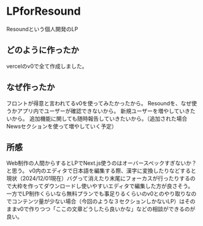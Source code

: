 # LPforResound
Resoundという個人開発のLP

## どのように作ったか
vercelのv0で全て作成しました。

## なぜ作ったか
フロントが得意と言われてるv0を使ってみたかったから。
Resoundを、なぜ使うかアプリ内でユーザーが確認できないから。
新規ユーザーを増やしていきたいから。
追加機能に関しても随時報告していきたいから。（追加された場合Newsセクションを使って増やしていく予定）

## 所感
Web制作の人間からするとLPでNext.js使うのはオーバースペックすぎないか？と思う。
v0内のエディタで日本語を編集する際、漢字に変換したりなどすると現状（2024/12/01現在）バグって消えたり末尾にフォーカスが行ったりするので大枠を作ってダウンロードし使いやすいエディタで編集した方が良さそう。
一方でLP制作くらいなら無料プランでも事足りるくらいのv0とのやり取りなのでコンテンツ量が少ない場合（今回のような３セクションしかないLP）はそのままv0で作りつつ「ここの文章どうしたら良いかな」などの相談ができるのが良い。
